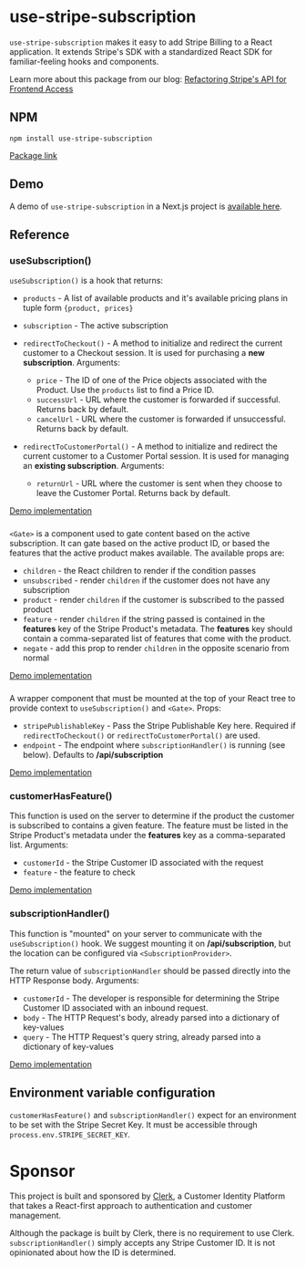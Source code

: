 # use-stripe-subscription

`use-stripe-subscription` makes it easy to add Stripe Billing to a React application. It extends Stripe's SDK with a standardized React SDK for familiar-feeling hooks and components.

Learn more about this package from our blog: [Refactoring Stripe's API for Frontend Access](https://clerk.dev/blog/refactoring-stripes-api-for-frontend-access)

## NPM

```
npm install use-stripe-subscription
```

[Package link](https://www.npmjs.com/package/use-stripe-subscription)

## Demo

A demo of `use-stripe-subscription` in a Next.js project is [available here](https://github.com/clerkinc/use-stripe-subscription-demo).

## Reference

### useSubscription()

`useSubscription()` is a hook that returns:

- `products` - A list of available products and it's available pricing plans in tuple form `{product, prices}`
- `subscription` - The active subscription
- `redirectToCheckout()` - A method to initialize and redirect the current customer to a Checkout session. It is used for purchasing a **new subscription**. Arguments:

  - `price` - The ID of one of the Price objects associated with the Product. Use the `products` list to find a Price ID.
  - `successUrl` - URL where the customer is forwarded if successful. Returns back by default.
  - `cancelUrl` - URL where the customer is forwarded if unsuccessful. Returns back by default.

- `redirectToCustomerPortal()` - A method to initialize and redirect the current customer to a Customer Portal session. It is used for managing an **existing subscription**. Arguments:
  - `returnUrl` - URL where the customer is sent when they choose to leave the Customer Portal. Returns back by default.

[Demo implementation](https://github.com/clerkinc/use-stripe-subscription-demo/blob/main/pages/index.tsx)

### <Gate>

`<Gate>` is a component used to gate content based on the active subscription. It can gate based on the active product ID, or based the features that the active product makes available. The available props are:

- `children` - the React children to render if the condition passes
- `unsubscribed` - render `children` if the customer does not have any subscription
- `product` - render `children` if the customer is subscribed to the passed product
- `feature` - render `children` if the string passed is contained in the **features** key of the Stripe Product's metadata. The **features** key should contain a comma-separated list of features that come with the product.
- `negate` - add this prop to render `children` in the opposite scenario from normal

[Demo implementation](https://github.com/clerkinc/use-stripe-subscription-demo/blob/main/pages/index.tsx)

### <SubscriptionProvider>

A wrapper component that must be mounted at the top of your React tree to provide context to `useSubscription()` and `<Gate>`. Props:

- `stripePublishableKey` - Pass the Stripe Publishable Key here. Required if `redirectToCheckout()` or `redirectToCustomerPortal()` are used.
- `endpoint` - The endpoint where `subscriptionHandler()` is running (see below). Defaults to **/api/subscription**

[Demo implementation](https://github.com/clerkinc/use-stripe-subscription-demo/blob/main/pages/_app.js)

### customerHasFeature()

This function is used on the server to determine if the product the customer is subscribed to contains a given feature. The feature must be listed in the Stripe Product's metadata under the **features** key as a comma-separated list. Arguments:

- `customerId` - the Stripe Customer ID associated with the request
- `feature` - the feature to check

[Demo implementation](https://github.com/clerkinc/use-stripe-subscription-demo/blob/main/pages/api/tryFeature1.ts)

### subscriptionHandler()

This function is "mounted" on your server to communicate with the `useSubscription()` hook. We suggest mounting it on **/api/subscription**, but the location can be configured via `<SubscriptionProvider>`.

The return value of `subscriptionHandler` should be passed directly into the HTTP Response body. Arguments:

- `customerId` - The developer is responsible for determining the Stripe Customer ID associated with an inbound request.
- `body` - The HTTP Request's body, already parsed into a dictionary of key-values
- `query` - The HTTP Request's query string, already parsed into a dictionary of key-values

[Demo implementation](https://github.com/clerkinc/use-stripe-subscription-demo/blob/main/pages/api/subscription.ts)

## Environment variable configuration

`customerHasFeature()` and `subscriptionHandler()` expect for an environment to be set with the Stripe Secret Key. It must be accessible through `process.env.STRIPE_SECRET_KEY`.

# Sponsor

This project is built and sponsored by [Clerk](https://clerk.dev), a Customer Identity Platform that takes a React-first approach to authentication and customer management.

Although the package is built by Clerk, there is no requirement to use Clerk. `subscriptionHandler()` simply accepts any Stripe Customer ID. It is not opinionated about how the ID is determined.
